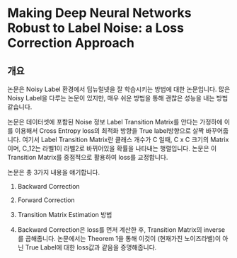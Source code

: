 # Making Deep Neural Networks Robust to Label Noise: a Loss Correction Approach
## 개요
논문은 Noisy Label 환경에서 딥뉴럴넷을 잘 학습시키는 방법에 대한 논문입니다.
많은 Noisy Label을 다루는 논문이 있지만, 매우 쉬운 방법을 통해 괜찮은 성능을 내는 방법 같습니다.

논문은 데이터셋에 포함된 Noise 정보 Label Transition Matrix를 안다는 가정하에 이를 이용해서 Cross Entropy loss의 최적화 방향을 True label방향으로 살짝 바꾸어줍니다.
여기서 Label Transition Matrix란 클래스 개수가 C 일때, C x C 크기의 Matrix이며, C_12는 라벨1이 라벨2로 바뀌어있을 확률을 나타내는 행렬입니다.
논문은 이 Transition Matrix를 중점적으로 활용하여 loss를 교정합니다.

논문은 총 3가지 내용을 얘기합니다.
1. Backward Correction
2. Forward Correction
3. Transition Matrix Estimation 방법


1. Backward Correction은 loss를 먼저 계산한 후, Transition Matrix의 inverse를 곱해줍니다.
논문에서는 Theorem 1을 통해 이것이 (현재가진 노이즈라벨)이 아닌 True Label에 대한 loss값과 같음을 증명해줍니다.

